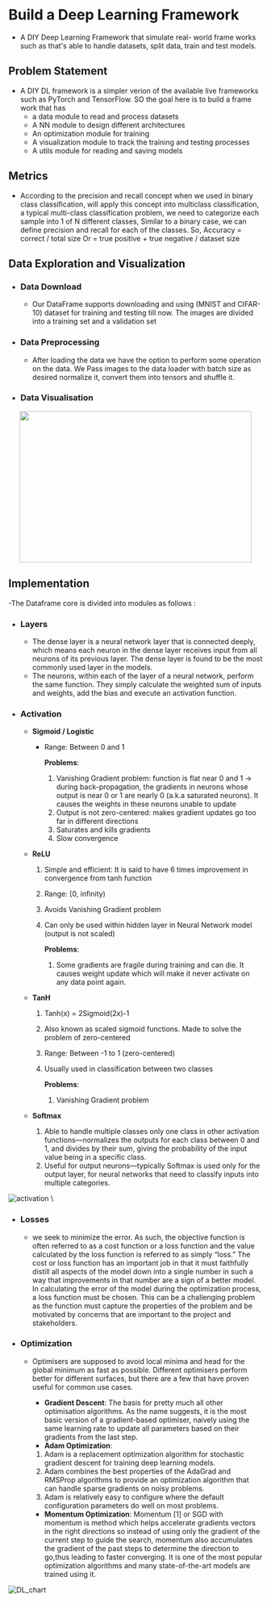 # Build a Deep Learning Framework
 -  A DIY Deep Learning Framework that simulate real- world frame works such as  that's able to handle datasets, split data, train and test models.

## Problem Statement

 - A DIY DL framework is a simpler verion of the available live frameworks such as PyTorch and TensorFlow. SO the goal here is to build a frame work that has 
     * a data module to read and process datasets
     * A NN module to design different architectures
     * An optimization module for training
     * A visualization module to track the training and testing processes
     * A utils module for reading and saving models

## Metrics
 - According to the precision and recall concept when we used in binary class  classification, will apply this concept into multiclass classification,  a typical multi-class classification problem, we need to categorize each sample into 1 of N different classes,
Similar to a binary case, we can define precision and recall for each of the classes. 
So, Accuracy = correct / total size
Or  = true positive + true negative / dataset size 

## Data Exploration and Visualization
  * ### Data Download 
     - Our DataFrame supports downloading and using (MNIST and CIFAR-10) dataset for training and testing till now. The images are divided into a training set and a validation set
  * ### Data Preprocessing 
      - After loading the data we have the option to perform some operation on the data. We Pass images to the data loader with batch size as desired normalize it, convert them into tensors and shuffle it. 
  * ### Data Visualisation  
   <p align="center">
    <img width="460" height="300" src="https://raw.githubusercontent.com/Mostafa-ashraf19/DL_framework-/master/Images/birdy.png?token=AN55WNTF74ET6SEXSCHFXTTAC3UFY">
          </p>  
     
##  Implementation
   -The Dataframe core is divided into modules as follows :
   * ### Layers 
       - The dense layer is a neural network layer that is connected deeply, which means each neuron in the dense layer receives input from all neurons of its previous layer. The dense layer is found to be the most commonly used layer in the models.
       - The neurons, within each of the layer of a neural network, perform the same function. They simply calculate the weighted sum of inputs and weights, add the bias and execute an activation function.
       
  * ### Activation
       - __Sigmoid / Logistic__
         - Range: Between 0 and 1

            ****Problems****:
           1. Vanishing Gradient problem: function is flat near 0 and 1 → during back-propagation, the gradients in neurons whose output is near 0 or 1 are nearly 0 (a.k.a saturated neurons). It causes the weights in these neurons unable to update
           2. Output is not zero-centered: makes gradient updates go too far in different directions
           3. Saturates and kills gradients
           4. Slow convergence
           
       - __ReLU__
           1. Simple and efficient: It is said to have 6 times improvement in convergence from tanh function
           2. Range: [0, infinity)
           3. Avoids Vanishing Gradient problem
           4. Can only be used within hidden layer in Neural Network model (output is not scaled)
           
                 ****Problems****:
                1. Some gradients are fragile during training and can die. It causes weight update which will make it never activate on any data point again.
       
       - __TanH__
           1. Tanh(x) = 2Sigmoid(2x)-1
           2. Also known as scaled sigmoid functions. Made to solve the problem of zero-centered
           3. Range: Between -1 to 1 (zero-centered)
           4. Usually used in classification between two classes
           
                 ****Problems****:
                 1. Vanishing Gradient problem
       - __Softmax__
         1. Able to handle multiple classes only one class in other activation functions—normalizes the outputs for each class between 0 and 1, and divides by their sum, giving the probability of the input value being in a specific class.
         2. Useful for output neurons—typically Softmax is used only for the output layer, for neural networks that need to classify inputs into multiple categories.
          
         
  ![activation](https://raw.githubusercontent.com/Mostafa-ashraf19/DL_framework-/master/Images/activation.png?token=AN55WNU3NIXNW22K24ISVHLAC3T5A) \
  * ### Losses 
      - we seek to minimize the error. As such, the objective function is often referred to as a cost function or a loss function and the value calculated by the loss function is referred to as simply “loss.”
The cost or loss function has an important job in that it must faithfully distill all aspects of the model down into a single number in such a way that improvements in that number are a sign of a better model.
In calculating the error of the model during the optimization process, a loss function must be chosen.
This can be a challenging problem as the function must capture the properties of the problem and be motivated by concerns that are important to the project and stakeholders.
 
  * ### Optimization
      - Optimisers are supposed to avoid local minima and head for the global minimum as fast as possible. Different optimisers perform better for different surfaces, but there are a few that have proven useful for common use cases. 
         -  __Gradient Descent__: 
           The basis for pretty much all other optimisation algorithms. As the name suggests, it is the most basic version of a gradient-based optimiser, naively using the same learning rate to update all parameters based on their gradients from the last step.
          - __Adam Optimization__:
          1. Adam is a replacement optimization algorithm for stochastic gradient descent for training deep learning models.
          2. Adam combines the best properties of the AdaGrad and RMSProp algorithms to provide an optimization algorithm that can handle sparse gradients on noisy problems.
          3. Adam is relatively easy to configure where the default configuration parameters do well on most problems.
          
          - __Momentum Optimization__:
           Momentum [1] or SGD with momentum is method which helps accelerate gradients vectors in the right directions so instead of using only the gradient of the current step to guide the search, momentum also accumulates the gradient of the past steps to determine the direction to go,thus leading to faster converging. It is one of the most popular optimization algorithms and many state-of-the-art models are trained using it.
           
            
  
  
 

![DL_chart](https://raw.githubusercontent.com/Mostafa-ashraf19/DL_framework-/master/Images/DL_chart.jpg?token=AN55WNTF3PLJ3TSKGJYPOCLAC3UZC)

